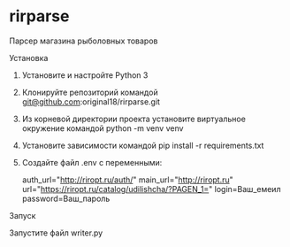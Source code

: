 # rirparse
Парсер магазина рыболовных товаров

Установка

1. Установите и настройте Python 3
2. Клонируйте репозиторий командой git@github.com:original18/rirparse.git
3. Из корневой директории проекта установите виртуальное окружение командой python -m venv venv
4. Установите зависимости командой pip install -r requirements.txt
5. Создайте файл .env с переменными:

    auth_url="http://riropt.ru/auth/"
    main_url="http://riropt.ru"
    url="https://riropt.ru/catalog/udilishcha/?PAGEN_1="
    login=Ваш_емеил
    password=Ваш_пароль

Запуск

Запустите файл writer.py